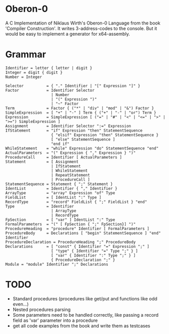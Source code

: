 # Oberon-0
A C Implementation of Niklaus Wirth's Oberon-0 Language from the book 
'Compiler Construction'. It writes 3-address-codes to the console. 
But it would be easy to implement a generator for x64-assembly.

# Grammar
```
Identifier = letter { letter | digit }
Integer = digit { digit }
Number = Integer

Selector          = { "." Identifier | "[" Expression "]" }
Factor            = Identifier Selector
                    | Number
                    | "(" Expression ")"
                    | "~" Factor
Term              = Factor { ("*" | "div" | "mod" | "&") Factor }
SimpleExpression  = [ "+" | "-" ] Term { ("+" | "-" | "or") Term }
Expression        = SimpleExpression [ ("=" | "#" | "<" | "<=" | ">" | ">=") SimpleExpression ]
Assignment        = Identifier Selector ":=" Expression
IfStatement       = "if" Expression "then" StatementSequence 
                    { "elsif" Expression "then" StatementSequence } 
                    [ "else" StatementSequence ] 
                    "end if"
WhileStatement    = "while" Expression "do" StatementSequence "end"
ActualParameters  = "(" Expression { "," Expression } ")"
ProcedureCall     = Identifier [ ActualParameters ]
Statement         = [ Assignment 
                    | IfStatement 
                    | WhileStatement 
                    | RepeatStatement 
                    | ProcedureCall ]
StatementSequence = Statement { ";" Statement }
IdentList         = Identifier { "," Identifier }
ArrayType         = "array" Expression "of" Type
FieldList         = [ IdentList ":" Type ]
RecordType        = "record" FieldList { ";" FieldList } "end"
Type              = Identifier 
                    | ArrayType 
                    | RecordType
FpSection         = [ "var" ] IdentList ":" Type
FormalParameters  = "(" [ FpSection { ";" FpSection}] ")"
ProcedureHeading  = "procedure" Identifier [ FormalParameters ]
ProcedureBody     = Declarations [ "begin" StatementSequence ] "end" Identifier
ProcedureDeclaration = ProcedureHeading ";" ProcedureBody
Declarations      = [ "const" { Identifier "=" Expression ";" ]
                    [ "type" { Identifier "=" Type ";" } ]
                    [ "var" { Identifier ":" Type ";" } ]
                    { ProcedureDeclaration ";" }
Module = "module" Identifier ";" Declarations
```

# TODO
- Standard procedures (procedures like get/put and functions like odd even...)
- Nested procedures parsing
- Some parameters need to be handled correctly, like passing a record field as 'var' parameter into a procedure
- get all code examples from the book and write them as testcases
